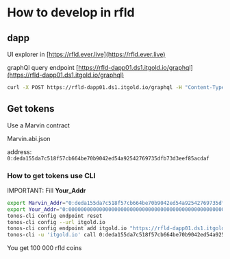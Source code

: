 # How to develop in rfld

## dapp

UI explorer in [https://rfld.ever.live](https://rfld.ever.live)

graphQl query endpoint [https://rfld-dapp01.ds1.itgold.io/graphql](https://rfld-dapp01.ds1.itgold.io/graphql)


```bash
curl -X POST https://rfld-dapp01.ds1.itgold.io/graphql -H "Content-Type: application/json" -d '{"operationName":null,"variables":{},"query":"{  blocks(    filter: {workchain_id: {eq: -1}}    orderBy: {path: \"gen_utime\", direction: DESC}    limit: 1  ) {    gen_utime\n  }}"}'
```

## Get tokens

Use a Marvin contract

Marvin.abi.json

address: ``0:deda155da7c518f57cb664be70b9042ed54a92542769735dfb73d3eef85acdaf``

### How to get tokens use CLI

IMPORTANT: Fill **Your_Addr**

```bash
export Marvin_Addr="0:deda155da7c518f57cb664be70b9042ed54a92542769735dfb73d3eef85acdaf" 
export Your_Addr="0:0000000000000000000000000000000000000000000000000000000000000000"
tonos-cli config endpoint reset
tonos-cli config --url itgold.io
tonos-cli config endpoint add itgold.io "https://rfld-dapp01.ds1.itgold.io"
tonos-cli -u 'itgold.io' call 0:deda155da7c518f57cb664be70b9042ed54a92542769735dfb73d3eef85acdaf grant "{\"addr\":\"$Your_Addr\"}" --abi Marvin.abi.json  
```

You get 100 000 rfld coins
